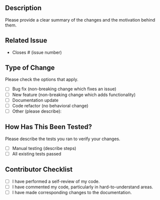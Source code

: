 ## Description

Please provide a clear summary of the changes and the motivation behind them.

## Related Issue

- Closes # (issue number)

## Type of Change

Please check the options that apply.

- [ ] Bug fix (non-breaking change which fixes an issue)
- [ ] New feature (non-breaking change which adds functionality)
- [ ] Documentation update
- [ ] Code refactor (no behavioral change)
- [ ] Other (please describe):

## How Has This Been Tested?

Please describe the tests you ran to verify your changes.

- [ ] Manual testing (describe steps)
- [ ] All existing tests passed

## Contributor Checklist

- [ ] I have performed a self-review of my code.
- [ ] I have commented my code, particularly in hard-to-understand areas.
- [ ] I have made corresponding changes to the documentation.